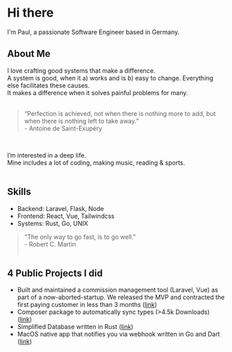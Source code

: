 # Hi there

I'm Paul, a passionate Software Engineer based in Germany. 
</br>



## About Me
I love crafting good systems that make a difference.</br>
A system is good, when it a) works and is b) easy to change. Everything else facilitates these causes.</br>
It makes a difference when it solves painful problems for many.</br>
</br>


> “Perfection is achieved, not when there is nothing more to add, but when there is nothing left to take away.” </br> - Antoine de Saint-Exupéry
</br>

I’m interested in a deep life. </br>
Mine includes a lot of coding, making music, reading & sports.
</br></br>

## Skills
- Backend: Laravel, Flask, Node 
- Frontend: React, Vue, Tailwindcss
- Systems: Rust, Go, UNIX

> “The only way to go fast, is to go well.” </br> - Robert C. Martin
</br></br>

## 4 Public Projects I did
- Built and maintained a commission management tool (Laravel, Vue) as part of a now-aborted-startup. We released the MVP and contracted the first paying customer in less than 3 months ([link](https://github.com/felixele217/app-centify))
- Composer package to automatically sync types (>4.5k Downloads) ([link](https://github.com/mudandstars/sync-enum-types)) 
- Simplified Database written in Rust ([link](https://github.com/mudandstars/rsql))
- MacOS native app that notifies you via webhook written in Go and Dart ([link](https://github.com/mudandstars/notifier))
